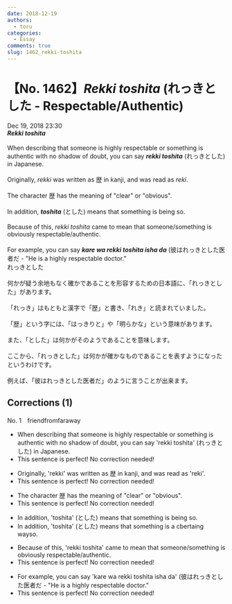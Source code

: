 ```yaml
---
date: 2018-12-19
authors:
  - toru
categories:
  - Essay
comments: true
slug: 1462_rekki-toshita
---
```


# 【No. 1462】<strong><em>Rekki toshita</strong></em> (れっきとした - Respectable/Authentic)
<div class="date">Dec 19, 2018 23:30</div>
<div id="post"><div id="body_show_ori">
<strong><em>Rekki toshita</strong></em><br/><br/>When describing that someone is highly respectable or something is authentic with no shadow of doubt, you can say <strong><em>rekki toshita</em></strong> (れっきとした) in Japanese.<br/><br/>Originally, <em>rekki</em> was written as 歴 in kanji, and was read as <em>reki</em>.<br/><br/>The character 歴 has the meaning of "clear" or "obvious".<br/><br/>In addition, <strong><em>toshita</em></strong> (とした) means that something is being so.<br/><br/>Because of this, <em>rekki toshita</em> came to mean that someone/something is obviously respectable/authentic.<br/><br/>For example, you can say <strong><em>kare wa rekki toshita isha da</em></strong> (彼はれっきとした医者だ - "He is a highly respectable doctor."
</div></div>

<!-- more -->

<div id="post_ja"><div id="body_show_mo">
れっきとした<br/><br/>何かが疑う余地もなく確かであることを形容するための日本語に、「れっきとした」があります。<br/><br/>「れっき」はもともと漢字で「歴」と書き、「れき」と読まれていました。<br/><br/>「歴」という字には、「はっきりと」や「明らかな」という意味があります。<br/><br/>また、「とした」は何かがそのようであることを意味します。<br/><br/>ここから、「れっきとした」は何かが確かなものであることを表すようになったというわけです。<br/><br/>例えば、「彼はれっきとした医者だ」のように言うことが出来ます。
</div></div>

## Corrections (1)
<div id="block"><div class="first_name"> No. 1　<span class="just_name">friendfromfaraway</span></div><div id="block2">
<ul class="correction_field">
<li class="incorrect">When describing that someone is highly respectable or something is authentic with no shadow of doubt, you can say 'rekki toshita' (れっきとした) in Japanese.</li>
<li class="corrected perfect">This sentence is perfect! No correction needed!</li>
</ul>
<ul class="correction_field">
<li class="incorrect">Originally, 'rekki' was written as 歴 in kanji, and was read as 'reki'.</li>
<li class="corrected perfect">This sentence is perfect! No correction needed!</li>
</ul>
<ul class="correction_field">
<li class="incorrect">The character 歴 has the meaning of "clear" or "obvious".</li>
<li class="corrected perfect">This sentence is perfect! No correction needed!</li>
</ul>
<ul class="correction_field">
<li class="incorrect">In addition, 'toshita' (とした) means that something is being so.</li>
<li class="corrected correct">
In addition, 'toshita' (とした) means that something is <span class="f_red">a c</span><span class="f_gray"><span class="sline">b</span></span>e<span class="f_red">rta</span>in<span class="f_gray"><span class="sline">g</span></span> <span class="f_red">way</span><span class="f_gray"><span class="sline">so</span></span>.
</li>
</ul>
<ul class="correction_field">
<li class="incorrect">Because of this, 'rekki toshita' came to mean that someone/something is obviously respectable/authentic.</li>
<li class="corrected perfect">This sentence is perfect! No correction needed!</li>
</ul>
<ul class="correction_field">
<li class="incorrect">For example, you can say 'kare wa rekki toshita isha da' (彼はれっきとした医者だ - "He is a highly respectable doctor."</li>
<li class="corrected perfect">This sentence is perfect! No correction needed!</li>
</ul>
</div></div>
